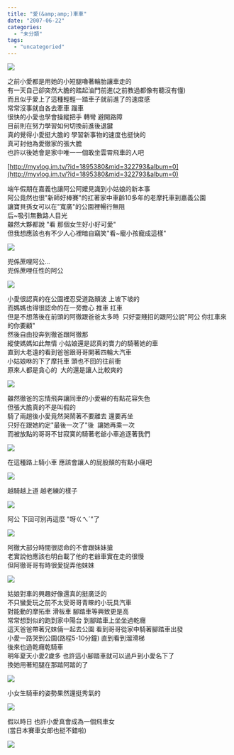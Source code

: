 ```yaml
---
title: "愛(&amp;amp;)車車"
date: "2007-06-22"
categories: 
  - "未分類"
tags: 
  - "uncategoried"
---
```


![](images/572767173_2718dbaf02.jpg)

之前小愛都是用她的小短腿嚕著輪胎讓車走的  
有一天自己卻突然大膽的踏起油門前進(之前教過都像有聽沒有懂)  
而且似乎愛上了這種輕輕一踏車子就前進了的速度感  
常常沒事就自各去牽車 蹓車  
很快的小愛也學會操縱把手 轉彎 避開路障  
目前則在努力學習如何切換前進後退鍵  
真的覺得小愛挺大膽的 學習新事物的速度也挺快的   
真可封他為愛徹家的張大膽  
也許以後她會是家中唯一一個敢坐雲霄飛車的人吧  
  
[http://myvlog.im.tv/?id=1895380&mid=322793&album=0](http://myvlog.im.tv/?id=1895380&mid=322793&album=0)

端午假期在嘉義也讓阿公阿嬤見識到小姑娘的新本事  
阿公竟然也很"新師好棒賽"的扛著家中車齡10多年的老摩托車到嘉義公園  
讓寶貝孫女可以在"寬廣"的公園裡暢行無阻  
后~吸引無數路人目光  
雖然大夥都說 "看 那個女生好小好可愛"  
但我想應該也有不少人心裡暗自竊笑"看~寵小孩寵成這樣"  
  
![](images/572767173_2718dbaf02.jpg)  
  
兜係蔗哩阿公...  
兜係蔗哩任性的阿公  
  
![](images/572297478_a651b2a31e.jpg)  
  
小愛很認真的在公園裡忍受道路顛波 上坡下坡的  
而媽媽也得很認命的在一旁擔心 推車 扛車  
但是不想落後在前頭的阿徹跟爸爸太多時  只好耍賤招的跟阿公說"阿公 你扛車來的你要顧"  
然後自由投奔到徹爸跟阿徹那  
縱使媽媽如此無情 小姑娘還是認真的賣力的騎著她的車  
直到大老遠的看到爸爸跟哥哥開著四輪大汽車  
小姑娘咻的下了摩托車 頭也不回的往前衝  
原來人都是貪心的  大的還是讓人比較爽的  
  
![](images/572765971_373d38fdea.jpg)  
  
雖然徹爸的忘情飛奔讓同車的小愛嚇的有點花容失色  
但張大膽真的不是叫假的  
騎了兩趟後小愛竟然哭鬧著不要離去 還要再坐  
只好在跟她約定"最後一次了"後  讓她再乘一次  
而被放點的哥哥不甘寂寞的騎著老爺小車追逐著我們  
  
![](images/572764183_eb773dc1e2.jpg)  
  
在這種路上騎小車 應該會讓人的屁股顛的有點小痛吧  
  
![](images/572763873_f7e00bd6bb.jpg)  
  
越騎越上道 越老練的樣子  
  
![](images/572293144_917d0c45ca.jpg)  
  
阿公 下回可別再這麼 "呀ㄍㄟˊ"了  
  
![](images/572292548_1ab7874393.jpg)  
  
阿徹大部分時間很認命的不會跟妹妹搶  
老實說他應該也明白載了他的老爺車實在走的很慢  
但阿徹哥哥有時很愛捉弄他妹妹  
  
![](images/572291908_4a4a0b5e12.jpg)  
  
姑娘對車的興趣好像還真的挺廣泛的  
不只蠻愛玩之前不太受哥哥青睞的小玩具汽車  
對能動的摩拓車 滑板車 腳踏車等興致更是高  
常常想到似的跑到家中陽台 到腳踏車上坐坐過乾癮  
這天爸爸帶著兄妹倆一起去公園 看到哥哥從家中騎著腳踏車出發  
小愛一路哭到公園(路程5-10分鐘) 直到看到溜滑梯  
後來也過乾癮乾騎車  
明年夏天小愛2歲多 也許這小腳踏車就可以過戶到小愛名下了  
換她用著短腿在那踏阿踏的了  
  
![](images/572750445_9d770c3e1d.jpg)  
  
小女生騎車的姿勢果然還挺秀氣的  
  
![](images/572273946_83c88aaa87.jpg)  
  
假以時日 也許小愛真會成為一個飛車女  
(當日本賽車女郎也挺不錯啦)  
  
![](images/572746135_bb3ad95153.jpg)
